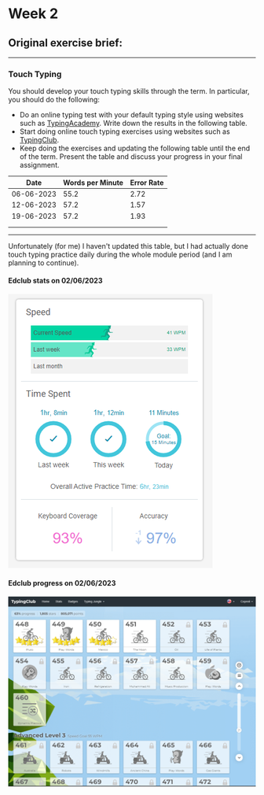 # Week 2

## Original exercise brief:

---

### Touch Typing

You should develop your touch typing skills through the term. In particular, you should do the following:

- Do an online typing test with your default typing style using websites such as [TypingAcademy](https://www.typing.academy/typing-tutor/typing-test). Write down the results in the following table.
- Start doing online touch typing exercises using websites such as [TypingClub](https://www.typingclub.com/).
- Keep doing the exercises and updating the following table until the end of the term. Present the table and discuss your progress in your final assignment.

| Date | Words per Minute | Error Rate |
| ---- | ---------------- | ---------- |
|06-06-2023|55.2|2.72|
|12-06-2023|57.2|1.57|
|19-06-2023|57.2|1.93|
|      |                  |            |
|      |                  |            |

---

Unfortunately (for me) I haven't updated this table, but I had actually done touch typing practice daily
during the whole module period (and I am planning to continue).

#### Edclub stats on 02/06/2023

![Screenshot_of_stats](./edclub_stats_2023-06-02.png)

#### Edclub progress on 02/06/2023

![Screenshot_of_stats](./edclub_progress_2023-06-02.png)
